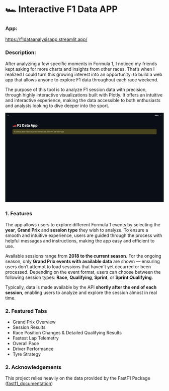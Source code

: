 # 🏎️ Interactive F1 Data APP

### App:
https://f1dataanalysisapp.streamlit.app/

### Description:

After analyzing a few specific moments in Formula 1, I noticed my friends kept asking for more charts and insights from other races. That’s when I realized I could turn this growing interest into an opportunity: to build a web app that allows anyone to explore F1 data throughout each race weekend.

The purpose of this tool is to analyze F1 session data with precision, through highly interactive visualizations built with Plotly. It offers an intuitive and interactive experience, making the data accessible to both enthusiasts and analysts looking to dive deeper into the sport.

![How to load session demo](https://github.com/jleitaom/f1dataanalysisapp/blob/main/assets/loadingsession_gif.gif)

### 1. Features

The app allows users to explore different Formula 1 events by selecting the **year**, **Grand Prix** and **session type** they wish to analyze.
To ensure a smooth and intuitive experience, users are guided through the process with helpful messages and instructions, making the app easy and efficient to use.

Available sessions range from **2018 to the current season**. For the ongoing season, only **Grand Prix events with available data** are shown — ensuring users don’t attempt to load sessions that haven’t yet occurred or been processed.
Depending on the event format, users can choose between the following session types:
**Race**, **Qualifying**, **Sprint**, or **Sprint Qualifying**.

Typically, data is made available by the API **shortly after the end of each session**, enabling users to analyze and explore the session almost in real time.

### 2. Featured Tabs

- Grand Prix Overview
- Session Results
- Race Position Changes & Detailed Qualifying Results
- Fastest Lap Telemetry
- Overall Pace
- Driver Performance
- Tyre Strategy

### 2. Acknowledgements

This project relies heavily on the data provided by the FastF1 Package ([fastf1_documentation](https://docs.fastf1.dev/))
